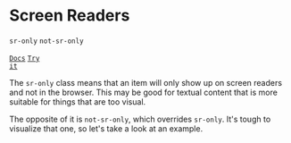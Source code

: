 # Screen Readers

`sr-only` `not-sr-only`

<a href="https://tailwindcss.com/docs/screen-readers" target="_blank"><code class="code-exciting">Docs</code></a> <a href="https://codepen.io/planetoftheweb/pen/eYdRKBx?editors=1000" target="_blank"><code class="code-royal">Try it</code></a>

> >

The `sr-only` class means that an item will only show up on screen readers and not in the browser. This may be good for textual content that is more suitable for things that are too visual.

The opposite of it is `not-sr-only`, which overrides `sr-only`. It's tough to visualize that one, so let's take a look at an example.